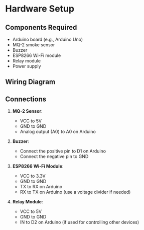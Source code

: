 # Hardware Setup

## Components Required

- Arduino board (e.g., Arduino Uno)
- MQ-2 smoke sensor
- Buzzer
- ESP8266 Wi-Fi module
- Relay module
- Power supply

## Wiring Diagram

## Connections

1. **MQ-2 Sensor**:

   - VCC to 5V
   - GND to GND
   - Analog output (A0) to A0 on Arduino

2. **Buzzer**:

   - Connect the positive pin to D1 on Arduino
   - Connect the negative pin to GND

3. **ESP8266 Wi-Fi Module**:

   - VCC to 3.3V
   - GND to GND
   - TX to RX on Arduino
   - RX to TX on Arduino (use a voltage divider if needed)

4. **Relay Module**:
   - VCC to 5V
   - GND to GND
   - IN to D2 on Arduino (if used for controlling other devices)
